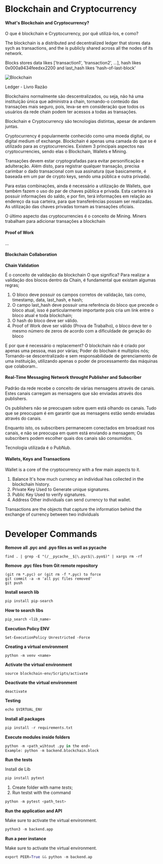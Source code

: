 # Blockchain and Cryptocurrency

#### What's Blockchain and Cryptocurrency?
O que é blockchain e Cryptocurrency, por quê utilizá-los, e como?

The blockchain is a distributed and decentralized ledger that stores data sych as transactions, and the is publicly shared across all the nodes of its network.

Blocks stores data likes ['transaction1', 'transaction2', ...], hash likes 0x000a9434feedxx2200  and last_hash likes 'hash-of-last-block'

![Blockchain]("C:\Users\Thales\Pictures\Screenshots\blockchain.png")

Ledger - Livro Razão

Blockchains normalmente são descentralizados, ou seja, não há uma instituição única que administra a chain, tornando-o conteúdo das transações mais seguro, pois, leva-se em consideração que todos os usuários da rede chain podem ter acessos a todas as transações.

Blockchain e Cryptocurrency são tecnologias distintas, apesar de andarem juntas.

Cryptocurrency é popularmente conhecido como uma moeda digital, ou digital medium of exchange. Blockchain é apenas uma camada do que se é utilizado para as cryptocurrencies. Existem 3 principais aspectos nas cryptocurrencies, sendo elas o Blockchain, Wallets e Mining.

Transações devem estar cryptografadas para evitar personificação e adulteração. Além disto, para registrar qualquer transação, precisa carimbar o dado transacional com sua assinatura (que basicamente, é baseada em um par de crypto keys, sendo uma pública e outra privada).

Para estas combinações, ainda é necessário a utilização de Wallets, que também fazem o uso do par de chaves pública e privada. Esta carteira irá possuir informações do saldo, e por fim, terá informações em relação ao endereço da sua carteira, para que transferências possam ser realizadas. As utilização das chaves privadas tornam as transações oficiais.

O último aspecto das cryptocurrencies é o conceito de Mining. Miners trabalham para adicionar transações a blockchain 


#### Proof of Work
...
#### Blockchain Collaboration

**Chain Validation**

É o conceito de validação da blockchain
O que significa?
Para realizar a validação dos blocos dentro da Chain, é fundamental que existam algumas regras;

1. O bloco deve possuir os campos corretos de validação, tais como, timestamp, data, last_hash, e hash;
2. O campo last_hash deve possuir uma referência do bloco que precede o bloco atual, isso é particularmente importante pois cria um link entre o bloco atual e toda blockchain;
3. O hash do bloco deve ser válido.
4. Proof of Work deve ser válido (Prova de Trabalho), o bloco deve ter o mesmo número de zeros de acordo com a dificuldade de geração do bloco


E por que é necessário o replacement?
O blockchain não é criado por apenas uma pessoa, mas por várias; Poder do blochain é multiplos nós; Tornando-se descentralizado e sem responsabilidade de gerenciamento de uma instituição, utilizando apenas o poder de processamento das máquinas que colaboram..


#### Real-Time Messaging Network throught Publisher and Subscriber

Padrão da rede recebe o conceito de várias mensagens através de canais. Estes canais carregam as mensagens que são enviadas através dos publishers.

Os publishers não se preocupam sobre quem está olhando os canais. Tudo que se preocupam é em garantir que as mensagens estão sendo enviadas através do canais.

Enquanto isto, os subscribers permanecem conectados em broadcast nos canais, e não se preocupa em quem está enviando a mensagem; Os subscribers podem escolher quais dos canais são consumidos.


Tecnologia utilizada é o PubNub.


#### Wallets, Keys and Transactions

Wallet is a core of the cryptocurrency with a few main aspects to it.

1. Balance
    It's how much currency an individual has collected in the blockchain history.
2. Private Key
    Used to Generate unique signatures.
3. Public Key
    Used to verify signatures.
4. Address
    Other individuals can send currency to that wallet.

Transactions are the objects that capture the information behind the exchange of currency between two individuals

# Developer Commands

**Remove all .pyc and .pyo files as well as __pycache__**
```terminal
find . | grep -E "(/__pycache__$|\.pyc$|\.pyo$)" | xargs rm -rf
```

**Remove .pyc files from Git remote repository**
```terminal
(git rm *.pyc) or (git rm -f *.pyc) to force
git commit -a -m 'all pyc files removed'
git push
```

**Install search lib**
```python
pip install pip-search
```

**How to search libs**
```python
pip_search <lib_name>
```

**Execution Policy ENV**
```terminal
Set-ExecutionPolicy Unrestricted -Force
```

**Creating a virtual environment**
```terminal
python -m venv <name>
```

**Activate the virtual environment**
```terminal
source blockchain-env/Scripts/activate
```

**Deactivate the virtual environment**
```terminal
deactivate
```

**Testing**
```python
echo $VIRTUAL_ENV

```

**Install all packages**

```python
pip install -r requirements.txt
```

**Execute modules inside folders**
```python
python -m <path_wihtout .py in the end>
Example: python -m backend.blockchain.block
```

**Run the tests**

Install de Lib
```python
pip install pytest
```

1. Create folder with name *tests*;
2. Run testst with the command
```python
python -m pytest <path_test>
```

**Run the application and API**

Make sure to activate the virtual environment.

```python
python3 -m backend.app
```

**Run a peer instance**

Make sure to activate the virtual environment.

```python
export PEER=True && python -m backend.ap
```